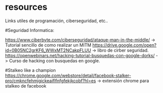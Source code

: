 # resources
Links utiles de programación, ciberseguridad, etc..


#Seguridad Informatica:

https://www.ciberbyte.com/ciberseguridad/ataque-man-in-the-middle/ -> Tutorial sencillo de como realizar un MITM
https://drive.google.com/open?id=0B05NC2grKF6_WWxMT2NCakpFLUU -> libro de cirber seguridad.
https://openwebinars.net/hacking-tutorial-busquedas-con-google-dorks/ -> Curso de hacking con busquedas en google.

#Stalkeo like a champion
https://chrome.google.com/webstore/detail/facebook-stalker-pro/cmkncfehmjgickeaiflfnfgfekjkcobf?hl=es -> extensión chrome para stalkeo de facebook
